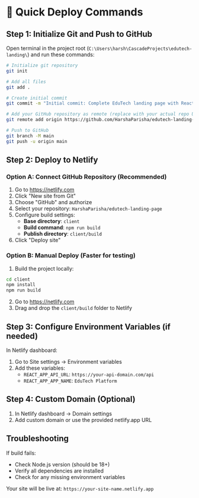 # 🚀 Quick Deploy Commands

## Step 1: Initialize Git and Push to GitHub

Open terminal in the project root (`C:\Users\harsh\CascadeProjects\edutech-landing\`) and run these commands:

```bash
# Initialize git repository
git init

# Add all files
git add .

# Create initial commit
git commit -m "Initial commit: Complete EduTech landing page with React frontend and Node.js backend"

# Add your GitHub repository as remote (replace with your actual repo URL)
git remote add origin https://github.com/HarshaParisha/edutech-landing-page.git

# Push to GitHub
git branch -M main
git push -u origin main
```

## Step 2: Deploy to Netlify

### Option A: Connect GitHub Repository (Recommended)
1. Go to https://netlify.com
2. Click "New site from Git"
3. Choose "GitHub" and authorize
4. Select your repository: `HarshaParisha/edutech-landing-page`
5. Configure build settings:
   - **Base directory**: `client`
   - **Build command**: `npm run build`
   - **Publish directory**: `client/build`
6. Click "Deploy site"

### Option B: Manual Deploy (Faster for testing)
1. Build the project locally:
```bash
cd client
npm install
npm run build
```
2. Go to https://netlify.com
3. Drag and drop the `client/build` folder to Netlify

## Step 3: Configure Environment Variables (if needed)

In Netlify dashboard:
1. Go to Site settings → Environment variables
2. Add these variables:
   - `REACT_APP_API_URL`: `https://your-api-domain.com/api`
   - `REACT_APP_APP_NAME`: `EduTech Platform`

## Step 4: Custom Domain (Optional)

1. In Netlify dashboard → Domain settings
2. Add custom domain or use the provided netlify.app URL

## Troubleshooting

If build fails:
- Check Node.js version (should be 18+)
- Verify all dependencies are installed
- Check for any missing environment variables

Your site will be live at: `https://your-site-name.netlify.app`
